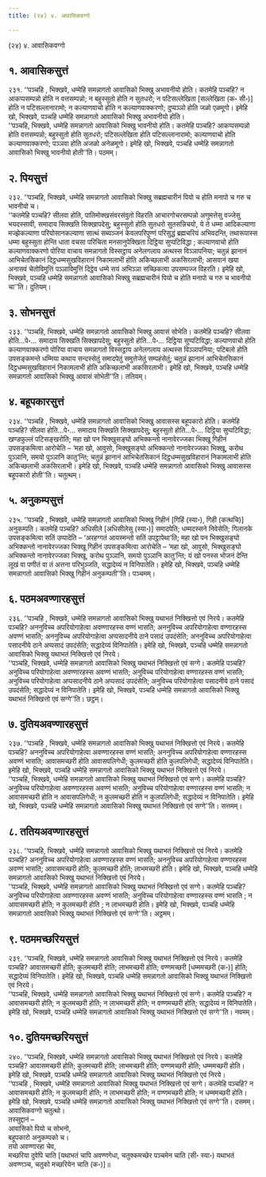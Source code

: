 ```yaml
---
title: (२४) ४. आवासिकवग्गो

---
```

(२४) ४. आवासिकवग्गो  


## १. आवासिकसुत्तं

२३१. ‘‘पञ्चहि , भिक्खवे, धम्मेहि समन्नागतो आवासिको भिक्खु अभावनीयो होति। कतमेहि पञ्चहि? न आकप्पसम्पन्नो होति न वत्तसम्पन्नो; न बहुस्सुतो होति न सुतधरो; न पटिसल्लेखिता [सल्लेखिता (क॰ सी॰)] होति न पटिसल्लानारामो; न कल्याणवाचो होति न कल्याणवाक्करणो; दुप्पञ्ञो होति जळो एळमूगो। इमेहि खो, भिक्खवे, पञ्चहि धम्मेहि समन्नागतो आवासिको भिक्खु अभावनीयो होति।  
‘‘पञ्चहि, भिक्खवे, धम्मेहि समन्नागतो आवासिको भिक्खु भावनीयो होति। कतमेहि पञ्चहि? आकप्पसम्पन्नो होति वत्तसम्पन्नो; बहुस्सुतो होति सुतधरो; पटिसल्लेखिता होति पटिसल्लानारामो; कल्याणवाचो होति कल्याणवाक्करणो; पञ्ञवा होति अजळो अनेळमूगो। इमेहि खो, भिक्खवे, पञ्चहि धम्मेहि समन्नागतो आवासिको भिक्खु भावनीयो होती’’ति। पठमम्।  


## २. पियसुत्तं

२३२. ‘‘पञ्चहि, भिक्खवे, धम्मेहि समन्नागतो आवासिको भिक्खु सब्रह्मचारीनं पियो च होति मनापो च गरु च भावनीयो च।  
‘‘कतमेहि पञ्चहि? सीलवा होति, पातिमोक्खसंवरसंवुतो विहरति आचारगोचरसम्पन्नो अणुमत्तेसु वज्जेसु भयदस्सावी, समादाय सिक्खति सिक्खापदेसु; बहुस्सुतो होति सुतधरो सुतसन्निचयो, ये ते धम्मा आदिकल्याणा मज्झेकल्याणा परियोसानकल्याणा सात्थं सब्यञ्जनं केवलपरिपुण्णं परिसुद्धं ब्रह्मचरियं अभिवदन्ति, तथारूपास्स धम्मा बहुस्सुता होन्ति धाता वचसा परिचिता मनसानुपेक्खिता दिट्ठिया सुप्पटिविद्धा ; कल्याणवाचो होति कल्याणवाक्करणो पोरिया वाचाय समन्नागतो विस्सट्ठाय अनेलगलाय अत्थस्स विञ्ञापनिया; चतुन्नं झानानं आभिचेतसिकानं दिट्ठधम्मसुखविहारानं निकामलाभी होति अकिच्छलाभी अकसिरलाभी; आसवानं खया अनासवं चेतोविमुत्तिं पञ्ञाविमुत्तिं दिट्ठेव धम्मे सयं अभिञ्ञा सच्छिकत्वा उपसम्पज्ज विहरति। इमेहि खो, भिक्खवे, पञ्चहि धम्मेहि समन्नागतो आवासिको भिक्खु सब्रह्मचारीनं पियो च होति मनापो च गरु च भावनीयो चा’’ति। दुतियम्।  


## ३. सोभनसुत्तं

२३३. ‘‘पञ्चहि, भिक्खवे, धम्मेहि समन्नागतो आवासिको भिक्खु आवासं सोभेति। कतमेहि पञ्चहि? सीलवा होति…पे॰… समादाय सिक्खति सिक्खापदेसु; बहुस्सुतो होति…पे॰… दिट्ठिया सुप्पटिविद्धा; कल्याणवाचो होति कल्याणवाक्करणो पोरिया वाचाय समन्नागतो विस्सट्ठाय अनेलगलाय अत्थस्स विञ्ञापनिया; पटिबलो होति उपसङ्कमन्ते धम्मिया कथाय सन्दस्सेतुं समादपेतुं समुत्तेजेतुं सम्पहंसेतुं; चतुन्नं झानानं आभिचेतसिकानं दिट्ठधम्मसुखविहारानं निकामलाभी होति अकिच्छलाभी अकसिरलाभी। इमेहि खो, भिक्खवे, पञ्चहि धम्मेहि समन्नागतो आवासिको भिक्खु आवासं सोभेती’’ति। ततियम्।  


## ४. बहूपकारसुत्तं

२३४. ‘‘पञ्चहि , भिक्खवे, धम्मेहि समन्नागतो आवासिको भिक्खु आवासस्स बहूपकारो होति। कतमेहि पञ्चहि? सीलवा होति…पे॰… समादाय सिक्खति सिक्खापदेसु; बहुस्सुतो होति…पे॰… दिट्ठिया सुप्पटिविद्धा; खण्डफुल्लं पटिसङ्खरोति; महा खो पन भिक्खुसङ्घो अभिक्कन्तो नानावेरज्जका भिक्खू गिहीनं उपसङ्कमित्वा आरोचेति – ‘महा खो, आवुसो, भिक्खुसङ्घो अभिक्कन्तो नानावेरज्जका भिक्खू, करोथ पुञ्ञानि, समयो पुञ्ञानि कातु’न्ति; चतुन्नं झानानं आभिचेतसिकानं दिट्ठधम्मसुखविहारानं निकामलाभी होति अकिच्छलाभी अकसिरलाभी। इमेहि खो, भिक्खवे, पञ्चहि धम्मेहि समन्नागतो आवासिको भिक्खु आवासस्स बहूपकारो होती’’ति। चतुत्थम्।  


## ५. अनुकम्पसुत्तं

२३५. ‘‘पञ्चहि , भिक्खवे, धम्मेहि समन्नागतो आवासिको भिक्खु गिहीनं [गिहिं (स्या॰), गिही (कत्थचि)] अनुकम्पति। कतमेहि पञ्चहि? अधिसीले [अधिसीलेसु (स्या॰)] समादपेति; धम्मदस्सने निवेसेति; गिलानके उपसङ्कमित्वा सतिं उप्पादेति – ‘अरहग्गतं आयस्मन्तो सतिं उपट्ठापेथा’ति; महा खो पन भिक्खुसङ्घो अभिक्कन्तो नानावेरज्जका भिक्खू गिहीनं उपसङ्कमित्वा आरोचेति – ‘महा खो, आवुसो, भिक्खुसङ्घो अभिक्कन्तो नानावेरज्जका भिक्खू, करोथ पुञ्ञानि, समयो पुञ्ञानि कातु’न्ति; यं खो पनस्स भोजनं देन्ति लूखं वा पणीतं वा तं अत्तना परिभुञ्जति, सद्धादेय्यं न विनिपातेति। इमेहि खो, भिक्खवे, पञ्चहि धम्मेहि समन्नागतो आवासिको भिक्खु गिहीनं अनुकम्पती’’ति। पञ्चमम्।  


## ६. पठमअवण्णारहसुत्तं

२३६. ‘‘पञ्चहि , भिक्खवे, धम्मेहि समन्नागतो आवासिको भिक्खु यथाभतं निक्खित्तो एवं निरये। कतमेहि पञ्चहि? अननुविच्च अपरियोगाहेत्वा अवण्णारहस्स वण्णं भासति; अननुविच्च अपरियोगाहेत्वा वण्णारहस्स अवण्णं भासति; अननुविच्च अपरियोगाहेत्वा अप्पसादनीये ठाने पसादं उपदंसेति; अननुविच्च अपरियोगाहेत्वा पसादनीये ठाने अप्पसादं उपदंसेति; सद्धादेय्यं विनिपातेति। इमेहि खो, भिक्खवे, पञ्चहि धम्मेहि समन्नागतो आवासिको भिक्खु यथाभतं निक्खित्तो एवं निरये।  
‘‘पञ्चहि, भिक्खवे, धम्मेहि समन्नागतो आवासिको भिक्खु यथाभतं निक्खित्तो एवं सग्गे। कतमेहि पञ्चहि? अनुविच्च परियोगाहेत्वा अवण्णारहस्स अवण्णं भासति; अनुविच्च परियोगाहेत्वा वण्णारहस्स वण्णं भासति; अनुविच्च परियोगाहेत्वा अप्पसादनीये ठाने अप्पसादं उपदंसेति; अनुविच्च परियोगाहेत्वा पसादनीये ठाने पसादं उपदंसेति; सद्धादेय्यं न विनिपातेति। इमेहि खो, भिक्खवे, पञ्चहि धम्मेहि समन्नागतो आवासिको भिक्खु यथाभतं निक्खित्तो एवं सग्गे’’ति। छट्ठम्।  


## ७. दुतियअवण्णारहसुत्तं

२३७. ‘‘पञ्चहि , भिक्खवे, धम्मेहि समन्नागतो आवासिको भिक्खु यथाभतं निक्खित्तो एवं निरये। कतमेहि पञ्चहि? अननुविच्च अपरियोगाहेत्वा अवण्णारहस्स वण्णं भासति; अननुविच्च अपरियोगाहेत्वा वण्णारहस्स अवण्णं भासति; आवासमच्छरी होति आवासपलिगेधी; कुलमच्छरी होति कुलपलिगेधी; सद्धादेय्यं विनिपातेति। इमेहि खो, भिक्खवे, पञ्चहि धम्मेहि समन्नागतो आवासिको भिक्खु यथाभतं निक्खित्तो एवं निरये।  
‘‘पञ्चहि, भिक्खवे, धम्मेहि समन्नागतो आवासिको भिक्खु यथाभतं निक्खित्तो एवं सग्गे। कतमेहि पञ्चहि? अनुविच्च परियोगाहेत्वा अवण्णारहस्स अवण्णं भासति; अनुविच्च परियोगाहेत्वा वण्णारहस्स वण्णं भासति; न आवासमच्छरी होति न आवासपलिगेधी; न कुलमच्छरी होति न कुलपलिगेधी; सद्धादेय्यं न विनिपातेति। इमेहि खो, भिक्खवे, पञ्चहि धम्मेहि समन्नागतो आवासिको भिक्खु यथाभतं निक्खित्तो एवं सग्गे’’ति। सत्तमम्।  


## ८. ततियअवण्णारहसुत्तं

२३८. ‘‘पञ्चहि, भिक्खवे, धम्मेहि समन्नागतो आवासिको भिक्खु यथाभतं निक्खित्तो एवं निरये। कतमेहि पञ्चहि? अननुविच्च अपरियोगाहेत्वा अवण्णारहस्स वण्णं भासति; अननुविच्च अपरियोगाहेत्वा वण्णारहस्स अवण्णं भासति; आवासमच्छरी होति; कुलमच्छरी होति; लाभमच्छरी होति। इमेहि खो, भिक्खवे, पञ्चहि धम्मेहि समन्नागतो आवासिको भिक्खु यथाभतं निक्खित्तो एवं निरये।  
‘‘पञ्चहि, भिक्खवे, धम्मेहि समन्नागतो आवासिको भिक्खु यथाभतं निक्खित्तो एवं सग्गे। कतमेहि पञ्चहि? अनुविच्च परियोगाहेत्वा अवण्णारहस्स अवण्णं भासति; अनुविच्च परियोगाहेत्वा वण्णारहस्स वण्णं भासति ; न आवासमच्छरी होति; न कुलमच्छरी होति ; न लाभमच्छरी होति। इमेहि खो, भिक्खवे, पञ्चहि धम्मेहि समन्नागतो आवासिको भिक्खु यथाभतं निक्खित्तो एवं सग्गे’’ति। अट्ठमम्।  


## ९. पठममच्छरियसुत्तं

२३९. ‘‘पञ्चहि, भिक्खवे, धम्मेहि समन्नागतो आवासिको भिक्खु यथाभतं निक्खित्तो एवं निरये। कतमेहि पञ्चहि? आवासमच्छरी होति; कुलमच्छरी होति; लाभमच्छरी होति; वण्णमच्छरी [धम्ममच्छरी (क॰)] होति; सद्धादेय्यं विनिपातेति। इमेहि खो, भिक्खवे, पञ्चहि धम्मेहि समन्नागतो आवासिको भिक्खु यथाभतं निक्खित्तो एवं निरये।  
‘‘पञ्चहि, भिक्खवे, धम्मेहि समन्नागतो आवासिको भिक्खु यथाभतं निक्खित्तो एवं सग्गे। कतमेहि पञ्चहि? न आवासमच्छरी होति; न कुलमच्छरी होति; न लाभमच्छरी होति; न वण्णमच्छरी होति; सद्धादेय्यं न विनिपातेति। इमेहि खो, भिक्खवे, पञ्चहि धम्मेहि समन्नागतो आवासिको भिक्खु यथाभतं निक्खित्तो एवं सग्गे’’ति। नवमम्।  


## १०. दुतियमच्छरियसुत्तं

२४०. ‘‘पञ्चहि, भिक्खवे, धम्मेहि समन्नागतो आवासिको भिक्खु यथाभतं निक्खित्तो एवं निरये। कतमेहि पञ्चहि? आवासमच्छरी होति; कुलमच्छरी होति; लाभमच्छरी होति; वण्णमच्छरी होति; धम्ममच्छरी होति। इमेहि खो, भिक्खवे, पञ्चहि धम्मेहि समन्नागतो आवासिको भिक्खु यथाभतं निक्खित्तो एवं निरये।  
‘‘पञ्चहि , भिक्खवे, धम्मेहि समन्नागतो आवासिको भिक्खु यथाभतं निक्खित्तो एवं सग्गे। कतमेहि पञ्चहि? न आवासमच्छरी होति; न कुलमच्छरी होति; न लाभमच्छरी होति; न वण्णमच्छरी होति; न धम्ममच्छरी होति। इमेहि खो, भिक्खवे, पञ्चहि धम्मेहि समन्नागतो आवासिको भिक्खु यथाभतं निक्खित्तो एवं सग्गे’’ति। दसमम्।  
आवासिकवग्गो चतुत्थो।  
तस्सुद्दानं –  
आवासिको पियो च सोभनो,  
बहूपकारो अनुकम्पको च।  
तयो अवण्णारहा चेव,  
मच्छरिया दुवेपि चाति [यथाभतं चापि अवण्णगेधा, चतुक्कमच्छेर पञ्चमेन चाति (सी॰ स्या॰) यथाभतं अवण्णञ्च, चतुको मच्छरियेन चाति (क॰)]॥  